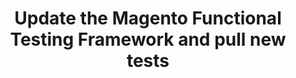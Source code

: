 ---
layout: default
group: mftf
title: Update the Magento Functional Testing Framework and pull new tests
version: 2.3
github_link: magento-functional-testing-framework/2.0/update.md
functional_areas:
 - Testing
---